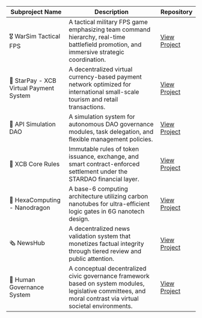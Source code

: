 | Subproject Name | Description | Repository |
|-----------------|-------------|------------|
| 🎖️ WarSim Tactical FPS | A tactical military FPS game emphasizing team command hierarchy, real-time battlefield promotion, and immersive strategic coordination. | [View Project](https://github.com/STARDAOLEADER-OH/STARDAO-WARSIM-FPS) |
| 💱 StarPay - XCB Virtual Payment System | A decentralized virtual currency-based payment network optimized for international small-scale tourism and retail transactions. | [View Project](https://github.com/STARDAOLEADER-OH/STARDAO-StarPay) |
| 🧠 API Simulation DAO | A simulation system for autonomous DAO governance modules, task delegation, and flexible management policies. | [View Project](https://github.com/STARDAOLEADER-OH/STARDAO-PROJECT-ISLAND) |
| 📜 XCB Core Rules | Immutable rules of token issuance, exchange, and smart contract-enforced settlement under the STARDAO financial layer. | [View Project](https://github.com/STARDAOLEADER-OH/XCB-CORE-RULES) |
| 🧬 HexaComputing - Nanodragon | A base-6 computing architecture utilizing carbon nanotubes for ultra-efficient logic gates in 6G nanotech design. | [View Project](https://github.com/STARDAOLEADER-OH/HexaComputing-Nanodragon) |
| 🗞️ NewsHub | A decentralized news validation system that monetizes factual integrity through tiered review and public attention. | [View Project](https://github.com/STARDAOLEADER-OH/STARDAO-NEWS-HUB) |
| 🧠 Human Governance System | A conceptual decentralized civic governance framework based on system modules, legislative committees, and moral contrast via virtual societal environments. | [View Project](https://github.com/STARDAOLEADER-OH/-Human-Governance-System) |
